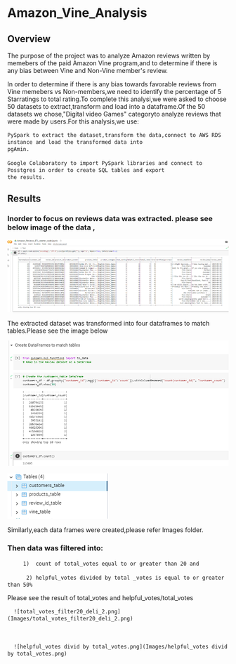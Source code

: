 # Amazon_Vine_Analysis

## Overview

 The purpose of the project was to analyze Amazon reviews written by memebers of the paid Amazon Vine program,and to     determine if there is any bias between Vine and Non-Vine member's review.

 In order to determine if there is any bias towards favorable reviews from Vine memebers vs Non-members,we need to      identify the percentage of 5 Starratings to total rating.To complete this analysi,we were asked to choose 50       datasets  to extract,transform and load into a dataframe.Of the 50 datasets we chose,"Digital video Games" categoryto  analyze reviews that were made by users.For this analysis,we use:

    PySpark to extract the dataset,transform the data,connect to AWS RDS instance and load the transformed data into
    pgAmin.
    
    Google Colaboratory to import PySpark libraries and connect to Posstgres in order to create SQL tables and export
    the results.
    
    
   ## Results
   
  ### Inorder to focus on reviews data was extracted. please see below image of the data ,
   
   ![Amazon_data_deliverable_1.png](Images/Amazon_data_deliverable_1.png)
   
   The extracted dataset was transformed into four dataframes to match tables.Please see the image below
   
   ![customer_table_deliverable_1.png](Images/customer_table_deliverable_1.png)

   ![pg_admin_tables_deliverable_1.png](Images/pg_admin_tables_deliverable_1.png)
   
   Similarly,each data frames were created,please refer Images folder.
   
   ### Then data was filtered into:
    
         1)  count of total_votes equal to or greater than 20 and
         
          2) helpful_votes divided by total _votes is equal to or greater than 50%
         
  Please see the result of total_votes and helpful_votes/total_votes 
  
     
     
      ![total_votes_filter20_deli_2.png](Images/total_votes_filter20_deli_2.png)
      
     
     
      ![helpful_votes divid by total_votes.png](Images/helpful_votes divid by total_votes.png)
      
     
   
   
   
   
   
   
